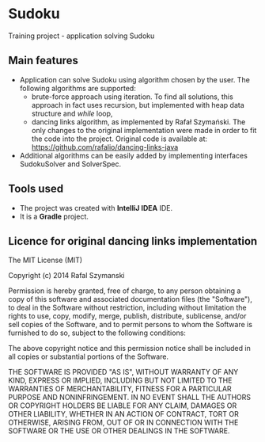 # Sudoku
Training project - application solving Sudoku

## Main features
* Application can solve Sudoku using algorithm chosen by the user. The following algorithms are supported: 
    * brute-force approach using iteration. To find all solutions, this approach in fact uses 
    recursion, but implemented with heap data structure and _while_ loop,
    * dancing links algorithm, as implemented by Rafał Szymański. The only changes to the original implementation were 
    made in order to fit the code into the project. Original code is available at: https://github.com/rafalio/dancing-links-java
* Additional algorithms can be easily added by implementing interfaces SudokuSolver and SolverSpec.

## Tools used
* The project was created with **IntelliJ IDEA** IDE.  
* It is a **Gradle** project.

## Licence for original dancing links implementation

The MIT License (MIT)

Copyright (c) 2014 Rafal Szymanski <rafalio>

Permission is hereby granted, free of charge, to any person obtaining a copy
of this software and associated documentation files (the "Software"), to deal
in the Software without restriction, including without limitation the rights
to use, copy, modify, merge, publish, distribute, sublicense, and/or sell
copies of the Software, and to permit persons to whom the Software is
furnished to do so, subject to the following conditions:

The above copyright notice and this permission notice shall be included in all
copies or substantial portions of the Software.

THE SOFTWARE IS PROVIDED "AS IS", WITHOUT WARRANTY OF ANY KIND, EXPRESS OR
IMPLIED, INCLUDING BUT NOT LIMITED TO THE WARRANTIES OF MERCHANTABILITY,
FITNESS FOR A PARTICULAR PURPOSE AND NONINFRINGEMENT. IN NO EVENT SHALL THE
AUTHORS OR COPYRIGHT HOLDERS BE LIABLE FOR ANY CLAIM, DAMAGES OR OTHER
LIABILITY, WHETHER IN AN ACTION OF CONTRACT, TORT OR OTHERWISE, ARISING FROM,
OUT OF OR IN CONNECTION WITH THE SOFTWARE OR THE USE OR OTHER DEALINGS IN THE
SOFTWARE.

